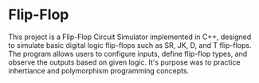 # Flip-Flop

This project is a Flip-Flop Circuit Simulator implemented in C++, designed to simulate basic digital logic flip-flops such as SR, JK, D, and T flip-flops. The program allows users to configure inputs, define flip-flop types, and observe the outputs based on given logic. It's purpose was to practice inhertiance and polymorphism programming concepts. 
